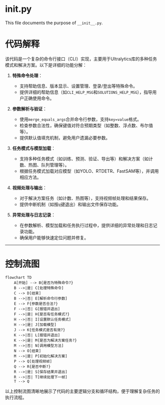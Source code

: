 # __init__.py

This file documents the purpose of `__init__.py`.

# 代码解释
该代码是一个复杂的命令行接口（CLI）实现，主要用于Ultralytics库的多种任务模式和解决方案。以下是详细的功能分解：

1. **特殊命令处理**：
   - 支持帮助信息、版本显示、设置管理、登录/登出等特殊命令。
   - 提供详细的帮助信息（如`CLI_HELP_MSG`和`SOLUTIONS_HELP_MSG`），指导用户正确使用命令。

2. **参数解析与验证**：
   - 使用`merge_equals_args`合并命令行参数，支持`key=value`格式。
   - 检查参数合法性，确保键值对符合预期类型（如整数、浮点数、布尔值等）。
   - 提供默认值填充机制，避免用户遗漏必要参数。

3. **任务模式与模型加载**：
   - 支持多种任务模式（如训练、预测、验证、导出等）和解决方案（如计数、热图、队列管理等）。
   - 根据任务模式加载对应模型（如YOLO、RTDETR、FastSAM等），并调用相应方法。

4. **视频处理与输出**：
   - 对于解决方案任务（如计数、热图等），支持视频帧处理和结果保存。
   - 提供中断机制（如按`q`键退出）和输出文件保存功能。

5. **异常处理与日志记录**：
   - 在参数解析、模型加载和任务执行过程中，提供详细的异常处理和日志记录功能。
   - 确保用户能够快速定位问题并修复。

---

# 控制流图
```mermaid
flowchart TD
    A[开始] --> B{是否为特殊命令?}
    B -->|是| C[处理特殊命令]
    C --> D[结束]
    B -->|否| E[解析命令行参数]
    E --> F{参数是否合法?}
    F -->|否| G[报错并退出]
    F -->|是| H{是否有任务模式?}
    H -->|否| I[设置默认任务模式]
    H -->|是| J[加载模型]
    J --> K{任务模式是否有效?}
    K -->|否| L[报错并退出]
    K -->|是| M{是否为解决方案任务?}
    M -->|否| N[调用模型方法]
    N --> O[结束]
    M -->|是| P[初始化解决方案]
    P --> Q[处理视频帧]
    Q --> R{是否中断?}
    R -->|是| S[保存结果并退出]
    R -->|否| T[继续处理下一帧]
    T --> Q
``` 

以上控制流图清晰地展示了代码的主要逻辑分支和循环结构，便于理解复杂任务的执行流程。
